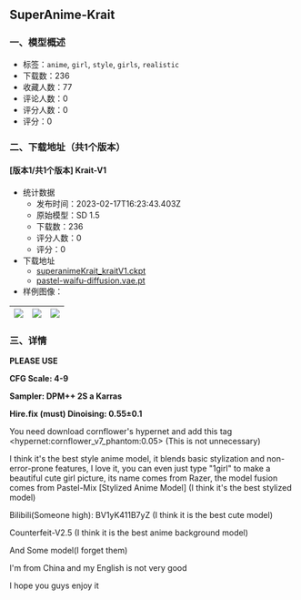 ## SuperAnime-Krait
### 一、模型概述

- 标签：`anime`, `girl`, `style`, `girls`, `realistic`
- 下载数：236
- 收藏人数：77
- 评论人数：0
- 评分人数：0
- 评分：0

### 二、下载地址（共1个版本）

#### [版本1/共1个版本] Krait-V1

- 统计数据
  - 发布时间：2023-02-17T16:23:43.403Z
  - 原始模型：SD 1.5
  - 下载数：236
  - 评分人数：0
  - 评分：0
- 下载地址
  - [superanimeKrait_kraitV1.ckpt](https://civitai.com/api/download/models/11776)
  - [pastel-waifu-diffusion.vae.pt](https://civitai.com/api/download/models/11776?type=VAE&format=Other)
- 样例图像：

| <img src="https://image.civitai.com/xG1nkqKTMzGDvpLrqFT7WA/61144a1f-fdc8-4e8f-0ab9-5ffaa1656600/width=450/112427.jpeg" /> | <img src="https://image.civitai.com/xG1nkqKTMzGDvpLrqFT7WA/7f81c0f0-9a22-474a-71cc-83ddfd392600/width=450/112426.jpeg" /> | <img src="https://image.civitai.com/xG1nkqKTMzGDvpLrqFT7WA/383708c4-374f-4608-b749-7edede3a1d00/width=450/112424.jpeg" /> |
| ---- | ---- | ---- |


### 三、详情
<p><strong>PLEASE USE</strong></p><p><strong>CFG Scale: 4-9</strong></p><p><strong>Sampler: DPM++ 2S a Karras</strong></p><p><strong>Hire.fix (must) Dinoising: 0.55±0.1</strong></p><p></p><p>You need download cornflower's hypernet and add this tag &lt;hypernet:cornflower_v7_phantom:0.05&gt;    (This is not unnecessary)</p><p></p><p>I think it's the best style anime model, it blends basic stylization and non-error-prone features, I love it, you can even just type "1girl" to make a beautiful cute girl picture, its name comes from Razer, the model fusion comes from Pastel-Mix [Stylized Anime Model] (I think it's the best stylized model)</p><p>Bilibili(Someone high): BV1yK411B7yZ (I think it is the best cute model)</p><p>Counterfeit-V2.5 (I think it is the best anime background model)</p><p>And Some model(I forget them)</p><p>I'm from China and my English is not very good</p><p>I hope you guys enjoy it</p><p></p>